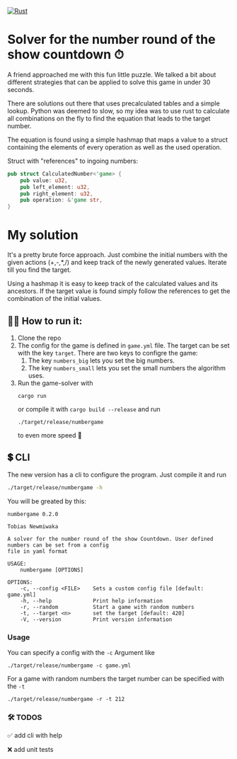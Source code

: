 [![Rust](https://github.com/Newmi1988/numbergame/actions/workflows/rust.yml/badge.svg)](https://github.com/Newmi1988/numbergame/actions/workflows/rust.yml)
# Solver for the number round of the show countdown ⏱

A friend approached me with this fun little puzzle. We talked a bit about different strategies that can be applied to solve this game in under 30 seconds.

There are solutions out there that uses precalculated tables and a simple lookup. Python was deemed to slow, so my idea was to use rust to calculate all combinations on the fly to find the equation that leads to the target number.

The equation is found using a simple hashmap that maps a value to a struct containing the elements of every operation as well as the used operation. 

Struct with "references" to ingoing numbers:
```rust
pub struct CalculatedNumber<'game> {
    pub value: u32,
    pub left_element: u32,
    pub right_element: u32,
    pub operation: &'game str,
}
```

# My solution
It's a pretty brute force approach. Just combine the initial numbers with the given actions (+,-,*,/) and keep track of the newly generated values. Iterate till you find the target.

Using a hashmap it is easy to keep track of the calculated values and its ancestors. If the target value is found simply follow the references to get the combination of the initial values.

## 🏃‍♀️ How to run it:
1. Clone the repo
2. The config for the game is defined in ```game.yml``` file. The target can be set with the key ```target```. There are two keys to configre the game:
    1. The key ```numbers_big``` lets you set the big numbers. 
    2. The key ```numbers_small``` lets you set the small numbers the algorithm uses.
4. Run the game-solver with 
    ```
    cargo run
    ```
    or compile it with ```cargo build --release``` and run 
    ```
    ./target/release/numbergame
    ```
    to even more speed 🚀

## 💲 CLI
The new version has a cli to configure the program. Just compile it and run 
```bash
./target/release/numbergame -h
```
You will be greated by this:
```
numbergame 0.2.0

Tobias Newmiwaka

A solver for the number round of the show Countdown. User defined numbers can be set from a config
file in yaml format

USAGE:
    numbergame [OPTIONS]

OPTIONS:
    -c, --config <FILE>    Sets a custom config file [default: game.yml]
    -h, --help             Print help information
    -r, --random           Start a game with random numbers
    -t, --target <n>       set the target [default: 420]
    -V, --version          Print version information
```

### Usage
You can specify a config with the ```-c``` Argument like
```
./target/release/numbergame -c game.yml
```
For a game with random numbers the target number can be specified with the ```-t```
```
./target/release/numbergame -r -t 212
```

### 🛠 TODOS

✅ add cli with help

❌ add unit tests 
